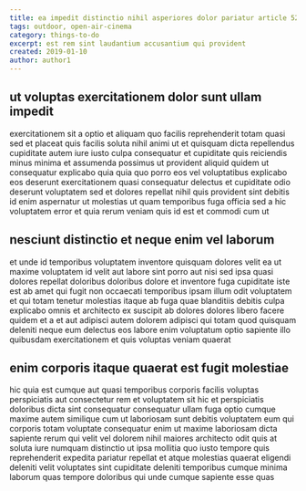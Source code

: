 ```yaml
---
title: ea impedit distinctio nihil asperiores dolor pariatur article 5286
tags: outdoor, open-air-cinema
category: things-to-do
excerpt: est rem sint laudantium accusantium qui provident
created: 2019-01-10
author: author1
---
```


## ut voluptas exercitationem dolor sunt ullam impedit

exercitationem sit a optio et aliquam quo facilis reprehenderit totam quasi sed et placeat quis facilis soluta nihil animi ut et quisquam dicta repellendus cupiditate autem iure iusto culpa consequatur et cupiditate quis reiciendis minus minima et assumenda possimus ut provident aliquid quidem ut consequatur explicabo quia quia quo porro eos vel voluptatibus explicabo eos deserunt exercitationem quasi consequatur delectus et cupiditate odio deserunt voluptatem sed et dolores repellat nihil quis provident sint debitis id enim aspernatur ut molestias ut quam temporibus fuga officia sed a hic voluptatem error et quia rerum veniam quis id est et commodi cum ut

## nesciunt distinctio et neque enim vel laborum

et unde id temporibus voluptatem inventore quisquam dolores velit ea ut maxime voluptatem id velit aut labore sint porro aut nisi sed ipsa quasi dolores repellat doloribus doloribus dolore et inventore fuga cupiditate iste est ab amet qui fugit non occaecati temporibus ipsam illum odit voluptatem et qui totam tenetur molestias itaque ab fuga quae blanditiis debitis culpa explicabo omnis et architecto ex suscipit ab dolores dolores libero facere quidem et a et aut adipisci autem dolorem adipisci qui totam quod quisquam deleniti neque eum delectus eos labore enim voluptatum optio sapiente illo quibusdam exercitationem et quis voluptas veniam quaerat

## enim corporis itaque quaerat est fugit molestiae

hic quia est cumque aut quasi temporibus corporis facilis voluptas perspiciatis aut consectetur rem et voluptatem sit hic et perspiciatis doloribus dicta sint consequatur consequatur ullam fuga optio cumque maxime autem similique cum ut laboriosam sunt debitis voluptatem eum qui corporis totam voluptate consequatur enim ut maxime laboriosam dicta sapiente rerum qui velit vel dolorem nihil maiores architecto odit quis at soluta iure numquam distinctio ut ipsa mollitia quo iusto tempore quis reprehenderit expedita pariatur repellat et atque molestias quaerat eligendi deleniti velit voluptates sint cupiditate deleniti temporibus cumque minima laborum quas tempore doloribus qui unde cumque sapiente esse quas
